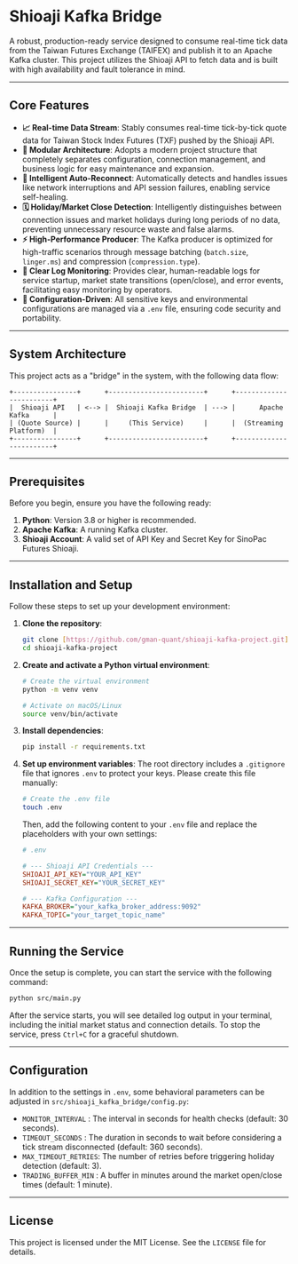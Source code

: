 # Shioaji Kafka Bridge

A robust, production-ready service designed to consume real-time tick data from the Taiwan Futures Exchange (TAIFEX) and publish it to an Apache Kafka cluster. This project utilizes the Shioaji API to fetch data and is built with high availability and fault tolerance in mind.

---

## Core Features

* **📈 Real-time Data Stream**: Stably consumes real-time tick-by-tick quote data for Taiwan Stock Index Futures (TXF) pushed by the Shioaji API.
* **🧩 Modular Architecture**: Adopts a modern project structure that completely separates configuration, connection management, and business logic for easy maintenance and expansion.
* **🔄 Intelligent Auto-Reconnect**: Automatically detects and handles issues like network interruptions and API session failures, enabling service self-healing.
* **🗓️ Holiday/Market Close Detection**: Intelligently distinguishes between connection issues and market holidays during long periods of no data, preventing unnecessary resource waste and false alarms.
* **⚡️ High-Performance Producer**: The Kafka producer is optimized for high-traffic scenarios through message batching (`batch.size`, `linger.ms`) and compression (`compression.type`).
* **📝 Clear Log Monitoring**: Provides clear, human-readable logs for service startup, market state transitions (open/close), and error events, facilitating easy monitoring by operators.
* **🔑 Configuration-Driven**: All sensitive keys and environmental configurations are managed via a `.env` file, ensuring code security and portability.

---

## System Architecture

This project acts as a "bridge" in the system, with the following data flow:

```
+----------------+      +------------------------+      +------------------------+
|  Shioaji API   | <--> |  Shioaji Kafka Bridge  | ---> |      Apache Kafka      |
| (Quote Source) |      |     (This Service)     |      |  (Streaming Platform)  |
+----------------+      +------------------------+      +------------------------+
```

---

## Prerequisites

Before you begin, ensure you have the following ready:

1.  **Python**: Version 3.8 or higher is recommended.
2.  **Apache Kafka**: A running Kafka cluster.
3.  **Shioaji Account**: A valid set of API Key and Secret Key for SinoPac Futures Shioaji.

---

## Installation and Setup

Follow these steps to set up your development environment:

1.  **Clone the repository**:
    ```bash
    git clone [https://github.com/gman-quant/shioaji-kafka-project.git](https://github.com/gman-quant/shioaji-kafka-project.git)
    cd shioaji-kafka-project
    ```

2.  **Create and activate a Python virtual environment**:
    ```bash
    # Create the virtual environment
    python -m venv venv

    # Activate on macOS/Linux
    source venv/bin/activate
    ```

3.  **Install dependencies**:
    ```bash
    pip install -r requirements.txt
    ```

4.  **Set up environment variables**:
    The root directory includes a `.gitignore` file that ignores `.env` to protect your keys. Please create this file manually:

    ```bash
    # Create the .env file
    touch .env
    ```

    Then, add the following content to your `.env` file and replace the placeholders with your own settings:

    ```ini
    # .env

    # --- Shioaji API Credentials ---
    SHIOAJI_API_KEY="YOUR_API_KEY"
    SHIOAJI_SECRET_KEY="YOUR_SECRET_KEY"

    # --- Kafka Configuration ---
    KAFKA_BROKER="your_kafka_broker_address:9092"
    KAFKA_TOPIC="your_target_topic_name"
    ```

---

## Running the Service

Once the setup is complete, you can start the service with the following command:

```bash
python src/main.py
```

After the service starts, you will see detailed log output in your terminal, including the initial market status and connection details. To stop the service, press `Ctrl+C` for a graceful shutdown.

---

## Configuration

In addition to the settings in `.env`, some behavioral parameters can be adjusted in `src/shioaji_kafka_bridge/config.py`:

* `MONITOR_INTERVAL`   : The interval in seconds for health checks (default: 30 seconds).
* `TIMEOUT_SECONDS`    : The duration in seconds to wait before considering a tick stream disconnected (default: 360 seconds).
* `MAX_TIMEOUT_RETRIES`: The number of retries before triggering holiday detection (default: 3).
* `TRADING_BUFFER_MIN` : A buffer in minutes around the market open/close times (default: 1 minute).

---

## License

This project is licensed under the MIT License. See the `LICENSE` file for details.
